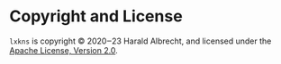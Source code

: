 # Copyright and License

`lxkns` is copyright © 2020‒23 Harald Albrecht, and licensed under the [Apache
License, Version 2.0](https://www.apache.org/licenses/LICENSE-2.0).
